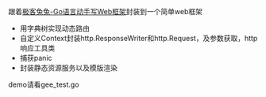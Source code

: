 跟着[极客兔兔-Go语言动手写Web框架](https://geektutu.com/post/gee.html)封装到一个简单web框架

- 用字典树实现动态路由
- 自定义Context封装http.ResponseWriter和http.Request，及参数获取，http响应工具类
- 捕获panic
- 封装静态资源服务以及模版渲染

demo请看gee_test.go